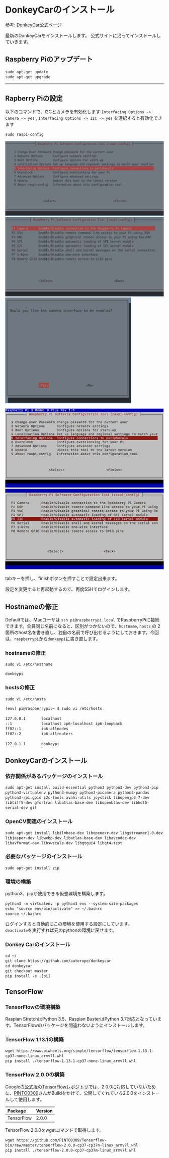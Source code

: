 # DonkeyCarのインストール

参考: [DonkeyCar公式ページ](https://docs.donkeycar.com/guide/install_software/)

最新のDonkeyCarをインストールします。
公式サイトに沿ってインストールしていきます。

## Raspberry Piのアップデート
```
sudo apt-get update
sudo apt-get upgrade
```
<hr>

## Rapberry Piの設定
以下のコマンドで、I2Cとカメラを有効化します
`Interfacing Options -> Camera -> yes` , `Interfacing Options -> I2C -> yes` を選択すると有効化できます
```
sudo raspi-config
```

![](./img/raspi-conf001.png)
![](./img/raspi-conf002.png)
![](./img/raspi-cnof004.png)


![](./img/raspi-i2c001.png)
![](./img/raspi-i2c002.png)

tabキーを押し、finishボタンを押すことで設定出来ます。

設定を変更すると再起動するので、再度SSHでログインします。

## Hostnameの修正

Defaultでは、Macユーザは `ssh pi@raspberrypi.local` でRaspberryPiに接続できます。全員同じ名前になると、区別がつかないので、`hostname`, `hosts` の 2箇所のhost名を書き直し、独自の名前で呼び出せるようにしておきます。今回は、`raspberrypi`から`donkeypi`に書き直します。

### hostnameの修正

```
sudo vi /etc/hostname
```

```
donkeypi
```

### hostsの修正

```
sudo vi /etc/hosts
```

```
(env) pi@raspberrypi:~ $ sudo vi /etc/hosts

127.0.0.1       localhost
::1             localhost ip6-localhost ip6-loopback
ff02::1         ip6-allnodes
ff02::2         ip6-allrouters

127.0.1.1       donkeypi
```

## DonkeyCarのインストール

### 依存関係があるパッケージのインストール

```
sudo apt-get install build-essential python3 python3-dev python3-pip python3-virtualenv python3-numpy python3-picamera python3-pandas python3-rpi.gpio i2c-tools avahi-utils joystick libopenjp2-7-dev libtiff5-dev gfortran libatlas-base-dev libopenblas-dev libhdf5-serial-dev git
```

### OpenCV関連のインストール

```
sudo apt-get install libilmbase-dev libopenexr-dev libgstreamer1.0-dev libjasper-dev libwebp-dev libatlas-base-dev libavcodec-dev libavformat-dev libswscale-dev libqtgui4 libqt4-test
```

### 必要なパッケージのインストール

```
sudo apt-get install zip
```

### 環境の構築

python3、pipが使用できる仮想環境を構築します。

```
python3 -m virtualenv -p python3 env --system-site-packages
echo "source env/bin/activate" >> ~/.bashrc
source ~/.bashrc
```
ログインすると自動的にこの環境を使用する設定にしています。  
`deactivate`を実行すれば元のpythonの環境に戻せます。

### Donkey Carのインストール

```
cd ~/
git clone https://github.com/autorope/donkeycar
cd donkeycar
git checkout master
pip install -e .[pi]
```

## TensorFlow

### TensorFlowの環境構築

Raspian StretchはPython 3.5、Raspian BusterはPython 3.7対応となっています。TensorFlowのパッケージを間違わないようにインストールします。


### TensorFlow 1.13.1の構築

```
wget https://www.piwheels.org/simple/tensorflow/tensorflow-1.13.1-cp37-none-linux_armv7l.whl
pip install ./tensorflow-1.13.1-cp37-none-linux_armv7l.whl
```

### TensorFlow 2.0.0の構築

Googleの公式版の[TensorFlowレポジトリ](https://github.com/tensorflow/tensorflow)では、2.0.0に対応していないために、[PINTO0309](https://github.com/PINTO0309)さんがBuildをかけて、公開してくれている2.0.0をインストールして使用します。

|Package|Version|
|:--|:--|
|TensorFlow|2.0.0|

TensorFlow 2.0.0をwgetコマンドで取得します。
```
wget https://github.com/PINTO0309/Tensorflow-bin/raw/master/tensorflow-2.0.0-cp37-cp37m-linux_armv7l.whl
pip install ./tensorflow-2.0.0-cp37-cp37m-linux_armv7l.whl
```
